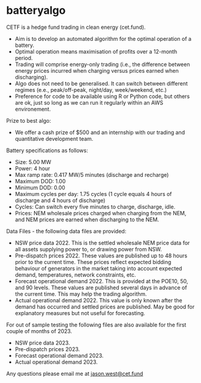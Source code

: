 # batteryalgo
CETF is a hedge fund trading in clean energy (cet.fund).
- Aim is to develop an automated algorithm for the optimal operation of a battery.
- Optimal operation means maximisation of profits over a 12-month period.
- Trading will comprise energy-only trading (i.e., the difference between energy prices incurred when charging versus prices earned when discharging).
- Algo does not need to be generalised. It can switch between different regimes (e.e., peak/off-peak, night/day, week/weekend, etc.)
- Preference for code to be available using R or Python code, but others are ok, just so long as we can run it regularly within an AWS environement.

Prize to best algo:
- We offer a cash prize of $500 and an internship with our trading and quantitative development team.

Battery specifications as follows:
- Size: 5.00 MW
- Power: 4 hour
- Max ramp rate: 0.417 MW/5 minutes (discharge and recharge)
- Maximum DOD: 1.00
- Minimum DOD: 0.00
- Maximum cycles per day: 1.75 cycles (1 cycle equals 4 hours of discharge and 4 hours of discharge)
- Cycles: Can switch every five minutes to charge, discharge, idle.
- Prices: NEM wholesale prices charged when charging from the NEM, and NEM prices are earned when discharging to the NEM.

Data Files - the following data files are provided:
 - NSW price data 2022. This is the settled wholesale NEM price data for all assets supplying power to, or drawing power from NSW.
 - Pre-dispatch prices 2022. These values are published up to 48 hours prior to the current time. These prices reflect expected bidding behaviour of generators in the market taking into account expected demand, temperatures, network constraints, etc.
 - Forecast operational demand 2022. This is provided at the POE10, 50, and 90 levels. These values are published several days in advance of the current time. This may help the trading algorithm.
 - Actual operational demand 2022. This value is only known after the demand has occurred and settled prices are published. May be good for explanatory measures but not useful for forecasting.

For out of sample testing the following files are also available for the first couple of months of 2023.
 - NSW price data 2023.
 - Pre-dispatch prices 2023.
 - Forecast operational demand 2023.
 - Actual operational demand 2023.

Any questions please email me at jason.west@cet.fund
